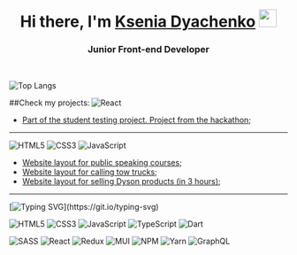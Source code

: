 <h1 align="center">Hi there, I'm <a href="https://daniilshat.ru/" target="_blank">Ksenia Dyachenko</a> 
<img src="https://github.com/blackcater/blackcater/raw/main/images/Hi.gif" height="32"/></h1>
<h3 align="center">Junior Front-end Developer</h3>
<br>

![Top Langs](https://github-readme-stats.vercel.app/api/top-langs/?username=gsusha&layout=compact)

##Check my projects:
![React](https://img.shields.io/badge/react-%2320232a.svg?style=for-the-badge&logo=react&logoColor=%2361DAFB)
+ [Part of the student testing project. Project from the hackathon](https://github.com/gsusha/oggetto_v2);
***
![HTML5](https://img.shields.io/badge/html5-%23E34F26.svg?style=for-the-badge&logo=html5&logoColor=white)
![CSS3](https://img.shields.io/badge/css3-%231572B6.svg?style=for-the-badge&logo=css3&logoColor=white)
![JavaScript](https://img.shields.io/badge/javascript-%23323330.svg?style=for-the-badge&logo=javascript&logoColor=%23F7DF1E)
+ [Website layout for public speaking courses](https://github.com/gsusha/orator.club);
+ [Website layout for calling tow trucks](https://github.com/gsusha/evakuator68);
+ [Website layout for selling Dyson products (in 3 hours)](https://github.com/gsusha/dyson);
***
[![Typing SVG](https://readme-typing-svg.herokuapp.com?color=%2336BCF7&lines=My+Skills:)](https://git.io/typing-svg)

![HTML5](https://img.shields.io/badge/html5-%23E34F26.svg?style=for-the-badge&logo=html5&logoColor=white)
![CSS3](https://img.shields.io/badge/css3-%231572B6.svg?style=for-the-badge&logo=css3&logoColor=white)
![JavaScript](https://img.shields.io/badge/javascript-%23323330.svg?style=for-the-badge&logo=javascript&logoColor=%23F7DF1E)
![TypeScript](https://img.shields.io/badge/typescript-%23007ACC.svg?style=for-the-badge&logo=typescript&logoColor=white)
![Dart](https://img.shields.io/badge/dart-%230175C2.svg?style=for-the-badge&logo=dart&logoColor=white)

![SASS](https://img.shields.io/badge/SASS-hotpink.svg?style=for-the-badge&logo=SASS&logoColor=white)
![React](https://img.shields.io/badge/react-%2320232a.svg?style=for-the-badge&logo=react&logoColor=%2361DAFB)
![Redux](https://img.shields.io/badge/redux-%23593d88.svg?style=for-the-badge&logo=redux&logoColor=white)
![MUI](https://img.shields.io/badge/MUI-%230081CB.svg?style=for-the-badge&logo=mui&logoColor=white)
![NPM](https://img.shields.io/badge/NPM-%23000000.svg?style=for-the-badge&logo=npm&logoColor=white)
![Yarn](https://img.shields.io/badge/yarn-%232C8EBB.svg?style=for-the-badge&logo=yarn&logoColor=white)
![GraphQL](https://img.shields.io/badge/-GraphQL-E10098?style=for-the-badge&logo=graphql&logoColor=white)
